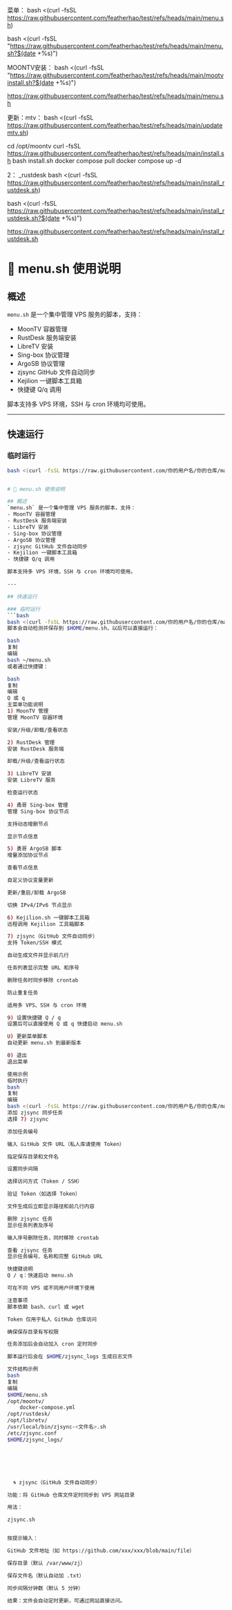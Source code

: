 
菜单：
bash <(curl -fsSL https://raw.githubusercontent.com/featherhao/test/refs/heads/main/menu.sh)

bash <(curl -fsSL "https://raw.githubusercontent.com/featherhao/test/refs/heads/main/menu.sh?$(date +%s)")


MOONTV安装：
bash <(curl -fsSL "https://raw.githubusercontent.com/featherhao/test/refs/heads/main/mootvinstall.sh?$(date +%s)")



https://raw.githubusercontent.com/featherhao/test/refs/heads/main/menu.sh




  更新：mtv：
  bash <(curl -fsSL https://raw.githubusercontent.com/featherhao/test/refs/heads/main/updatemtv.sh)

  
  cd /opt/moontv
  curl -fsSL https://raw.githubusercontent.com/featherhao/test/refs/heads/main/install.sh
  bash install.sh
  docker compose pull
  docker compose up -d


  
2： _rustdesk
  bash <(curl -fsSL https://raw.githubusercontent.com/featherhao/test/refs/heads/main/install_rustdesk.sh)

   bash <(curl -fsSL https://raw.githubusercontent.com/featherhao/test/refs/heads/main/install_rustdesk.sh?$(date +%s)")

  https://raw.githubusercontent.com/featherhao/test/refs/heads/main/install_rustdesk.sh



# 🚀 menu.sh 使用说明

## 概述
`menu.sh` 是一个集中管理 VPS 服务的脚本，支持：
- MoonTV 容器管理
- RustDesk 服务端安装
- LibreTV 安装
- Sing-box 协议管理
- ArgoSB 协议管理
- zjsync GitHub 文件自动同步
- Kejilion 一键脚本工具箱
- 快捷键 Q/q 调用

脚本支持多 VPS 环境，SSH 与 cron 环境均可使用。  

---

## 快速运行

### 临时运行
```bash
bash <(curl -fsSL https://raw.githubusercontent.com/你的用户名/你的仓库/main/menu.sh)


# 🚀 menu.sh 使用说明

## 概述
`menu.sh` 是一个集中管理 VPS 服务的脚本，支持：
- MoonTV 容器管理
- RustDesk 服务端安装
- LibreTV 安装
- Sing-box 协议管理
- ArgoSB 协议管理
- zjsync GitHub 文件自动同步
- Kejilion 一键脚本工具箱
- 快捷键 Q/q 调用

脚本支持多 VPS 环境，SSH 与 cron 环境均可使用。  

---

## 快速运行

### 临时运行
```bash
bash <(curl -fsSL https://raw.githubusercontent.com/你的用户名/你的仓库/main/menu.sh)
脚本会自动检测并保存到 $HOME/menu.sh，以后可以直接运行：

bash
复制
编辑
bash ~/menu.sh
或者通过快捷键：

bash
复制
编辑
Q 或 q
主菜单功能说明
1) MoonTV 管理
管理 MoonTV 容器环境

安装/升级/卸载/查看状态

2) RustDesk 管理
安装 RustDesk 服务端

卸载/升级/查看运行状态

3) LibreTV 安装
安装 LibreTV 服务

检查运行状态

4) 甬哥 Sing-box 管理
管理 Sing-box 协议节点

支持动态增删节点

显示节点信息

5) 勇哥 ArgoSB 脚本
增量添加协议节点

查看节点信息

自定义协议变量更新

更新/重启/卸载 ArgoSB

切换 IPv4/IPv6 节点显示

6) Kejilion.sh 一键脚本工具箱
远程调用 Kejilion 工具箱脚本

7) zjsync（GitHub 文件自动同步）
支持 Token/SSH 模式

自动生成文件并显示前几行

任务列表显示完整 URL 和序号

删除任务时同步移除 crontab

防止重复任务

适用多 VPS、SSH 与 cron 环境

9) 设置快捷键 Q / q
设置后可以直接使用 Q 或 q 快捷启动 menu.sh

U) 更新菜单脚本
自动更新 menu.sh 到最新版本

0) 退出
退出菜单

使用示例
临时执行
bash
复制
编辑
bash <(curl -fsSL https://raw.githubusercontent.com/你的用户名/你的仓库/main/menu.sh)
添加 zjsync 同步任务
选择 7) zjsync

添加任务编号

输入 GitHub 文件 URL（私人库请使用 Token）

指定保存目录和文件名

设置同步间隔

选择访问方式（Token / SSH）

验证 Token（如选择 Token）

文件生成后立即显示路径和前几行内容

删除 zjsync 任务
显示任务列表及序号

输入序号删除任务，同时移除 crontab

查看 zjsync 任务
显示任务编号、名称和完整 GitHub URL

快捷键说明
Q / q：快速启动 menu.sh

可在不同 VPS 或不同用户环境下使用

注意事项
脚本依赖 bash、curl 或 wget

Token 仅用于私人 GitHub 仓库访问

确保保存目录有写权限

任务添加后会自动加入 cron 定时同步

脚本运行后会在 $HOME/zjsync_logs 生成日志文件

文件结构示例
bash
复制
编辑
$HOME/menu.sh
/opt/moontv/
    docker-compose.yml
/opt/rustdesk/
/opt/libretv/
/usr/local/bin/zjsync-<文件名>.sh
/etc/zjsync.conf
$HOME/zjsync_logs/






  🌀 zjsync（GitHub 文件自动同步）

功能：将 GitHub 仓库文件定时同步到 VPS 网站目录

用法：

zjsync.sh


按提示输入：

GitHub 文件地址（如 https://github.com/xxx/xxx/blob/main/file）

保存目录（默认 /var/www/zj）

保存文件名（默认自动加 .txt）

同步间隔分钟数（默认 5 分钟）

结果：文件会自动定时更新，可通过网站直接访问。
